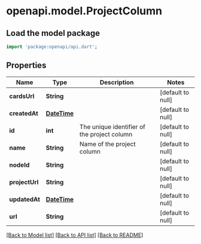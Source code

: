 # openapi.model.ProjectColumn

## Load the model package
```dart
import 'package:openapi/api.dart';
```

## Properties
Name | Type | Description | Notes
------------ | ------------- | ------------- | -------------
**cardsUrl** | **String** |  | [default to null]
**createdAt** | [**DateTime**](DateTime.md) |  | [default to null]
**id** | **int** | The unique identifier of the project column | [default to null]
**name** | **String** | Name of the project column | [default to null]
**nodeId** | **String** |  | [default to null]
**projectUrl** | **String** |  | [default to null]
**updatedAt** | [**DateTime**](DateTime.md) |  | [default to null]
**url** | **String** |  | [default to null]

[[Back to Model list]](../README.md#documentation-for-models) [[Back to API list]](../README.md#documentation-for-api-endpoints) [[Back to README]](../README.md)


